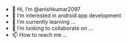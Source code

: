 - 👋 Hi, I’m @anishkumar2097
- 👀 I’m interested in android app development
- 🌱 I’m currently learning ...
- 💞️ I’m looking to collaborate on ...
- 📫 How to reach me ...

<!---
anishkumar2097/anishkumar2097 is a ✨ special ✨ repository because its `README.md` (this file) appears on your GitHub profile.
You can click the Preview link to take a look at your changes.
--->
